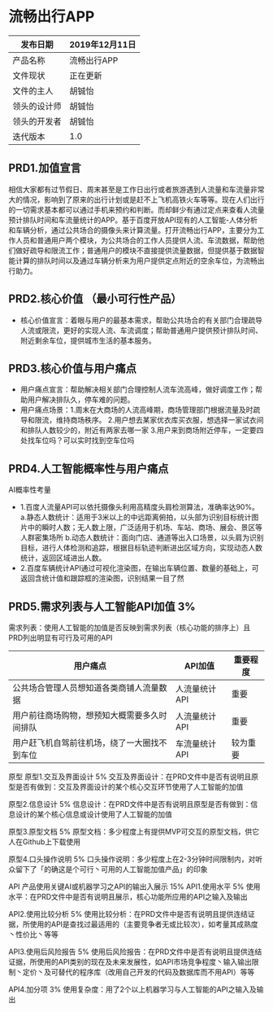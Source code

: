 # 流畅出行APP

| 发布日期 | 2019年12月11日 | 
| ------ | ------ | 
| 产品名称 | 流畅出行APP | 
| 文件现状 | 正在更新 | 
| 文件的主人 | 胡铖怡 | 
| 领头的设计师 | 胡铖怡 |
| 领头的开发者 | 胡铖怡 |
| 迭代版本 | 1.0 |

## PRD1.加值宣言
相信大家都有过节假日、周末甚至是工作日出行或者旅游遇到人流量和车流量非常大的情况，影响到了原来的出行计划或是赶不上飞机高铁火车等等。现在人们出行的一切需求基本都可以通过手机来预约和判断。而却鲜少有通过定点来查看人流量预计排队时间和车流量统计的APP。基于百度开放API现有的人工智能-人体分析和车辆分析，通过公共场合的摄像头来计算流量。打开流畅出行APP，主要分为工作人员和普通用户两个模块，为公共场合的工作人员提供人流、车流数据，帮助他们做好疏导和限流工作；普通用户的模块不直接提供流量数据，但提供基于数据智能计算的排队时间以及通过车辆分析来为用户提供定点附近的空余车位，为流畅出行助力。

## PRD2.核心价值 （最小可行性产品）
- 核心价值宣言：着眼与用户的最基本需求，帮助公共场合的有关部门合理疏导人流或限流，更好的实现人流、车流调度；帮助普通用户提供预计排队时间、附近剩余车位，提供城市生活的基本服务。

## PRD3.核心价值与用户痛点 
- 用户痛点宣言：帮助解决相关部门合理控制人流车流高峰，做好调度工作；帮助用户解决排队久，停车难的问题。
- 用户痛点场景：1.周末在大商场的人流高峰期，商场管理部门根据流量及时疏导和限流，维持商场秩序。
               2.用户想去某家优衣库买衣服，想选择一家试衣间和排队人数较少的，附近有两家去哪一家
               3.用户来到商场附近停车，一定要四处找车位吗？可以实时找到空车位吗

## PRD4.人工智能概率性与用户痛点
AI概率性考量
- 1.百度人流量API可以依托摄像头利用高精度头肩检测算法，准确率达90%。
   a.静态人数统计：适用于3米以上的中远距离俯拍，以头部为识别目标统计图片中的瞬时人数；无人数上限，广泛适用于机场、车站、商场、展会、景区等人群密集场所
   b.动态人数统计：面向门店、通道等出入口场景，以头肩为识别目标，进行人体检测和追踪，根据目标轨迹判断进出区域方向，实现动态人数统计，返回区域进出人数。
- 2.百度车辆统计API通过可视化渲染图，在输出车辆位置、数量的基础上，可返回含统计值和跟踪框的渲染图，识别结果一目了然
             
## PRD5.需求列表与人工智能API加值 3%
需求列表：使用人工智能的加值是否反映到需求列表（核心功能的排序上）且PRD列出明显有可行及可用的API

| 用户痛点 | API加值 | 重要程度 |
| ------ | ------ | ------ |
| 公共场合管理人员想知道各类商铺人流量数据 | 人流量统计API | 重要 
| 用户前往商场购物，想预知大概需要多久时间排队 | 人流量统计API | 重要 
| 用户赶飞机自驾前往机场，绕了一大圈找不到车位 | 车流量统计API | 较为重要 

原型 
原型1.交互及界面设计 5%
交互及界面设计：在PRD文件中是否有说明且原型是否有做到：交互及界面设计的某个核心交互环节使用了人工智能的加值

原型2.信息设计 5%
信息设计：在PRD文件中是否有说明且原型是否有做到：信息设计的某个核心信息或设计使用了人工智能的加值

原型3.原型文档 5%
原型文档：多少程度上有提供MVP可交互的原型文档，供它人在Github上下载使用

原型4.口头操作说明 5%
口头操作说明：多少程度上在2-3分钟时间限制内，对听众留下了「的确这是个可行丶可用的人工智能加值产品」的印象

API 产品使用关键AI或机器学习之API的输出入展示 15%
API1.使用水平 5%
使用水平：在PRD文件中是否有说明且展示，核心功能所应用的API之输入及输出

API2.使用比较分析 5%
使用比较分析：在PRD文件中是否有说明且提供连结证据，所使用的API是查找过最适用的（主要竞争者无或比较次），如考量其成熟度丶性价比丶等等

API3.使用后风险报告 5%
使用后风险报告：在PRD文件中是否有说明且提供连结证据，所使用的API类别的现在及未来发展性，如API市场竞争程度丶输入输出限制丶定价丶及可替代的程序库（改用自己开发的代码及数据库而不用API）等等

API4.加分项 3%
使用复杂度：用了2个以上机器学习与人工智能的API之输入及输出
